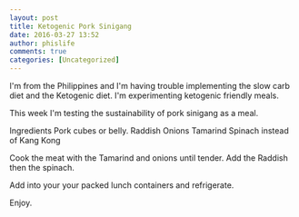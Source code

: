 ```yaml
---
layout: post
title: Ketogenic Pork Sinigang
date: 2016-03-27 13:52
author: phislife
comments: true
categories: [Uncategorized]
---
```

I'm from the Philippines and I'm having trouble implementing the slow carb diet and the Ketogenic diet. I'm experimenting ketogenic friendly meals.

This week I'm testing the sustainability of pork sinigang as a meal.

Ingredients 
Pork cubes or belly. 
Raddish 
Onions 
Tamarind 
Spinach instead of Kang Kong

Cook the meat with the Tamarind and onions until tender. Add the Raddish then the spinach.

Add into your your packed lunch containers and refrigerate.

Enjoy.
